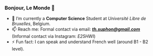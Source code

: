 ### Bonjour, Le Monde 👋

<!--
**paopaomc/paopaomc** is a ✨ _special_ ✨ repository because its `README.md` (this file) appears on your GitHub profile.

Here are some ideas to get you started:

-->

<!-- - 🔭 I’m currently working on ... -->
- 🌱 I’m currently a **Computer Science** Student at *Université Libre de Bruxelles*, Belgium.
- 📫 Reach me: Formal contact via email: ***th.suphon@gmail.com*** (Informal contact via Instagram: *E25HWI*)
- ⚡ Fun fact: I can speak and understand French well (around B1 - B2 level).


